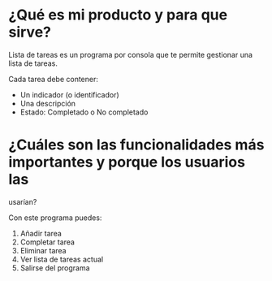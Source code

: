 # ¿Qué es mi producto y para que sirve?
Lista de tareas es un programa por consola que te permite gestionar una 
lista de tareas.
 
Cada tarea debe contener: 
- Un indicador (o identificador) 
- Una descripción 
- Estado: Completado o No completado

# ¿Cuáles son las funcionalidades más importantes y porque los usuarios las 
usarían?

Con este programa puedes:

1. Añadir tarea
2. Completar tarea
3. Eliminar tarea
4. Ver lista de tareas actual
5. Salirse del programa
 
